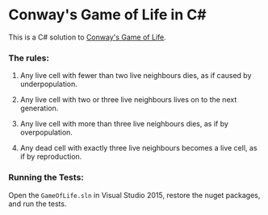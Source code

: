 # Conway's Game of Life in C# #

This is a C# solution to [Conway's Game of Life](https://en.wikipedia.org/wiki/Conway%27s_Game_of_Life).


### The rules:

1. Any live cell with fewer than two live neighbours dies, as if caused by underpopulation.

2. Any live cell with two or three live neighbours lives on to the next generation.
    
3. Any live cell with more than three live neighbours dies, as if by overpopulation.

4. Any dead cell with exactly three live neighbours becomes a live cell, as if by reproduction.


### Running the Tests:

Open the `GameOfLife.sln` in Visual Studio 2015, restore the nuget packages, and run the tests.
